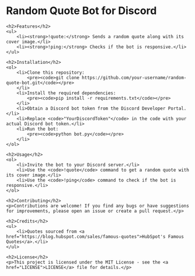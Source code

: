 <h1>Random Quote Bot for Discord</h1>

    <h2>Features</h2>
    <ul>
        <li><strong>!quote:</strong> Sends a random quote along with its cover image.</li>
        <li><strong>!ping:</strong> Checks if the bot is responsive.</li>
    </ul>

    <h2>Installation</h2>
    <ol>
        <li>Clone this repository:
            <pre><code>git clone https://github.com/your-username/random-quote-bot.git</code></pre>
        </li>
        <li>Install the required dependencies:
            <pre><code>pip install -r requirements.txt</code></pre>
        </li>
        <li>Obtain a Discord bot token from the Discord Developer Portal.</li>
        <li>Replace <code>"YourDiscordToken"</code> in the code with your actual Discord bot token.</li>
        <li>Run the bot:
            <pre><code>python bot.py</code></pre>
        </li>
    </ol>

    <h2>Usage</h2>
    <ol>
        <li>Invite the bot to your Discord server.</li>
        <li>Use the <code>!quote</code> command to get a random quote with its cover image.</li>
        <li>Use the <code>!ping</code> command to check if the bot is responsive.</li>
    </ol>

    <h2>Contributing</h2>
    <p>Contributions are welcome! If you find any bugs or have suggestions for improvements, please open an issue or create a pull request.</p>

    <h2>Credits</h2>
    <ul>
        <li>Quotes sourced from <a href="https://blog.hubspot.com/sales/famous-quotes">HubSpot's Famous Quotes</a>.</li>
    </ul>

    <h2>License</h2>
    <p>This project is licensed under the MIT License - see the <a href="LICENSE">LICENSE</a> file for details.</p>
